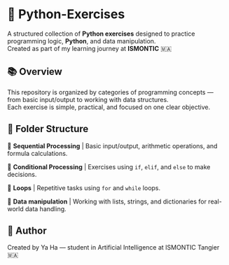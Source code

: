 # 🐍 Python-Exercises

A structured collection of **Python exercises** designed to practice programming logic, **Python**, and data manipulation.  
Created as part of my learning journey at **ISMONTIC** 🇲🇦


## 📚 Overview

This repository is organized by categories of programming concepts — from basic input/output to working with data structures.  
Each exercise is simple, practical, and focused on one clear objective.


## 📂 Folder Structure


 🧮 **Sequential Processing** | Basic input/output, arithmetic operations, and formula calculations.
 
 🔀 **Conditional Processing** | Exercises using `if`, `elif`, and `else` to make decisions. 
 
 🔁 **Loops** | Repetitive tasks using `for` and `while` loops. 
 
 🧠 **Data manipulation** | Working with lists, strings, and dictionaries for real-world data handling. 

 ## 💬 Author

Created by Ya Ha — student in Artificial Intelligence at ISMONTIC Tangier 🇲🇦



